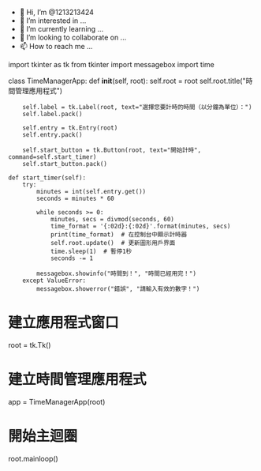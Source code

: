 - 👋 Hi, I’m @1213213424
- 👀 I’m interested in ...
- 🌱 I’m currently learning ...
- 💞️ I’m looking to collaborate on ...
- 📫 How to reach me ...

<!---
1213213424/1213213424 is a ✨ special ✨ repository because its `README.md` (this file) appears on your GitHub profile.
You can click the Preview link to take a look at your changes.
--->
import tkinter as tk
from tkinter import messagebox
import time

class TimeManagerApp:
    def __init__(self, root):
        self.root = root
        self.root.title("時間管理應用程式")
        
        self.label = tk.Label(root, text="選擇您要計時的時間（以分鐘為單位）：")
        self.label.pack()
        
        self.entry = tk.Entry(root)
        self.entry.pack()
        
        self.start_button = tk.Button(root, text="開始計時", command=self.start_timer)
        self.start_button.pack()
        
    def start_timer(self):
        try:
            minutes = int(self.entry.get())
            seconds = minutes * 60
            
            while seconds >= 0:
                minutes, secs = divmod(seconds, 60)
                time_format = '{:02d}:{:02d}'.format(minutes, secs)
                print(time_format)  # 在控制台中顯示計時器
                self.root.update()  # 更新圖形用戶界面
                time.sleep(1)  # 暫停1秒
                seconds -= 1
            
            messagebox.showinfo("時間到！", "時間已經用完！")
        except ValueError:
            messagebox.showerror("錯誤", "請輸入有效的數字！")

# 建立應用程式窗口
root = tk.Tk()

# 建立時間管理應用程式
app = TimeManagerApp(root)

# 開始主迴圈
root.mainloop()

